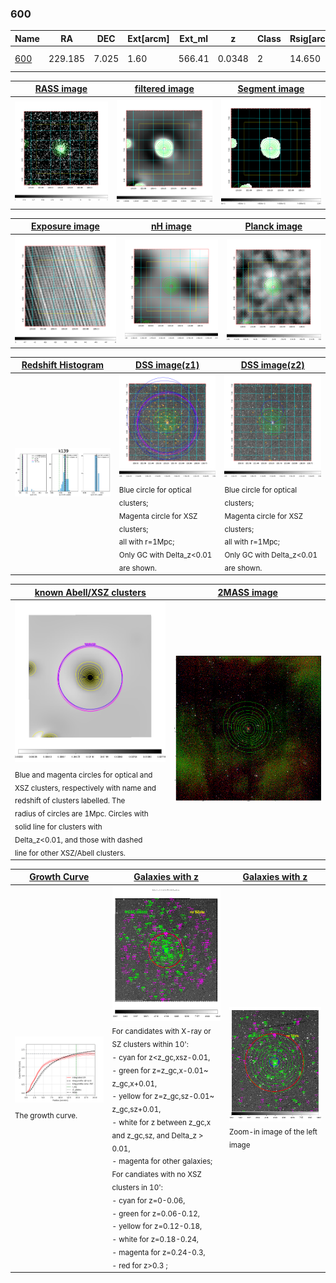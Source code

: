 <div STYLE="page-break-after: always;"></div>

### 600

|Name          |RA          |DEC      | Ext[arcm] | Ext_ml | z    | Class| Rsig[arcmin] | CRsig[c/s] | CR500[c/s] | R500[Mpc] |L500[erg/s]|F500[erg/s/cm^2]| M500[Msun]|Tx[keV]|beta|GC(XSZ,Delta_z<0.01)| GC(OPT,Delta_z<0.01)|GC|alias|
|--------------|------------|------------|---|---|-----------|--------|------|------|----|----|----|----|----|----|----|----|----|----|---|
|[600](script/600.md)     | 229.185       | 7.025       | 1.60    | 566.41   | 0.0348 | 2   | 14.650 |2.255 |2.516 |0.992 |1.332e+44 |4.753e-11 |2.870e+14 |4.150 |0.684 |MCXC, |A, |MCXC, A, |k139|

|[RASS image](../image/600/600_img.pdf)|[filtered image](../image/600/600_fil.pdf)|[Segment image](../image/600/600_seg.pdf)|
|-------------------|--------------------|-------------------|
| <img src="../image/600/600_img.png" width="300">  | <img src="../image/600/600_fil.png" width="300">   | <img src="../image/600/600_seg.png" width="300">  |

|[Exposure image](../image/600/600_mex.pdf)| [nH image](../image/600/600_nh.pdf)| [Planck image](../image/600/600_p.pdf)|
|-------------------|--------------------|-------------------|
|<img src="../image/600/600_mex.png" width="300">   | <img src="../image/600/600_nh.png" width="300">    | <img src="../image/600/600_p.png" width="300"> |

|[Redshift Histogram](../image/600/600_zg.pdf) | [DSS image(z1)](../image/600/600_dss_z1.pdf)      |  [DSS image(z2)](../image/600/600_dss_z2.pdf)    |
|-------------------|--------------------|-------------------|
|<img src="../image/600/600_zg.png" width="300"> |<img src="../image/600/600_dss_z1.png" width="300"> <sub><br>Blue circle for optical clusters; <br>Magenta circle for XSZ clusters; <br>all with r=1Mpc; <br>Only GC with Delta_z<0.01 are shown. </sub>| <img src="../image/600/600_dss_z2.png" width="300"><sub><br>Blue circle for optical clusters; <br>Magenta circle for XSZ clusters; <br>all with r=1Mpc; <br>Only GC with Delta_z<0.01 are shown. </sub> |

|[known Abell/XSZ clusters](../image/600/600_m.pdf) | [2MASS image](../image/600/600_2mass.pdf)      |
|-------------------|-------------------|
|<img src=../image/600/600_m.png width="300"> <sub><br>Blue and magenta circles for optical and <br>XSZ clusters, respectively with name and <br>redshift of clusters labelled. The <br>radius of circles are 1Mpc. Circles with <br>solid line for clusters with <br>Delta_z<0.01, and those with dashed <br>line for other XSZ/Abell clusters.        </sub>|<img src="../image/600/600_2mass.png" width="300">  |

|[Growth Curve](../image/600/600_gca_all.png) |[Galaxies with z](../image/600/600_opt_ned.pdf) |[Galaxies with z](../image/600/600_opt_ned_zoom.pdf) |
|-------------------|-------------------|-------------------|
| <img src="../image/600/600_gca_all.png" width="300"> <sub><br>The growth curve.</sub>| <img src=../image/600/600_opt_ned.png width="300"> <br><sub> For candidates with X-ray or SZ clusters within 10': <br> - cyan for z<z_gc,xsz-0.01, <br> - green for z=z_gc,x-0.01~ z_gc,x+0.01, <br> - yellow for z=z_gc,sz-0.01~ z_gc,sz+0.01, <br> - white for z between z_gc,x and z_gc,sz, and Delta_z > 0.01, <br> - magenta for other galaxies; <br>For candiates with no XSZ clusters in 10': <br> - cyan for z=0-0.06, <br> - green for z=0.06-0.12, <br> - yellow for z=0.12-0.18, <br> - white for z=0.18-0.24, <br> - magenta for z=0.24-0.3, <br> - red for z>0.3 ;  </sub>|<img src=../image/600/600_opt_ned_zoom.png width="300">  <br><sub> Zoom-in image of the left image</sub>|




